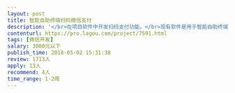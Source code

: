 ```yaml
---                
layout: post       
title: 智能自助终端扫码微信支付           
description: '</br>在项目软件中开发扫码支付功能。</br>现有软件是用于智能自助终端的软件系统。软件通过扫码登录后展示四个功能选择按钮，需求为点击其中一个按钮后展示扫码支付界面，付款成功后成功即可打开按钮调用的程序。</br>'     
contenturl: https://pro.lagou.com/project/7591.html      
tags: [微信开发]            
salary: 3000元以下          
publish_time: 2018-05-02 15:31:38         
review: 1713人                   
apply: 13人                   
recommend: 4人                   
time_range: 1-2周              
---                 
```

